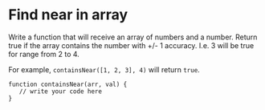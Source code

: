 # Find near in array
 Write a function that will receive an array of numbers and a number. Return true if the array contains the number with +/- 1 accuracy. I.e. 3 will be true for range from 2 to 4.

For example, `containsNear([1, 2, 3], 4)` will return `true`.

```
function containsNear(arr, val) {
   // write your code here
}
```
